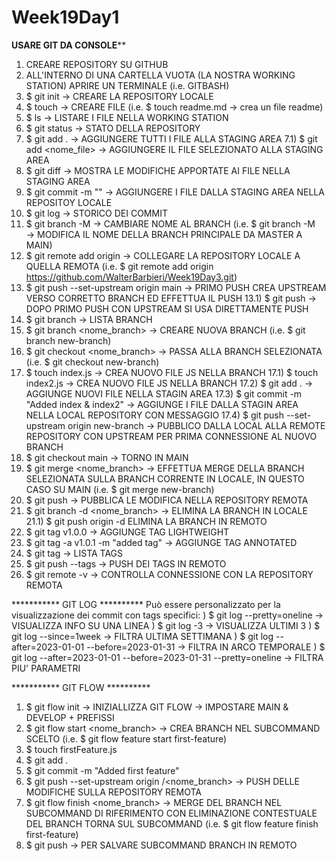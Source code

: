 # Week19Day1
**********USARE GIT DA CONSOLE************
1) CREARE REPOSITORY SU GITHUB
2) ALL'INTERNO DI UNA CARTELLA VUOTA (LA NOSTRA WORKING STATION) APRIRE UN TERMINALE (i.e. GITBASH)
3) $ git init -> CREARE LA REPOSITORY LOCALE
4) $ touch -> CREARE FILE (i.e.  $ touch readme.md -> crea un file readme)
5) $ ls -> LISTARE I FILE NELLA WORKING STATION
6) $ git status -> STATO DELLA REPOSITORY
7) $ git add . -> AGGIUNGERE TUTTI I FILE ALLA STAGING AREA
7.1) $ git add <nome_file> -> AGGIUNGERE IL FILE SELEZIONATO ALLA STAGING AREA
8) $ git diff -> MOSTRA LE MODIFICHE APPORTATE AI FILE NELLA STAGING AREA
9) $ git commit -m "<messaggio>" -> AGGIUNGERE I FILE DALLA STAGING AREA NELLA REPOSITOY LOCALE
10) $ git log -> STORICO DEI COMMIT
11) $ git branch -M <nome> -> CAMBIARE NOME AL BRANCH (i.e. $ git branch -M <main> -> MODIFICA IL NOME DELLA BRANCH PRINCIPALE DA MASTER A MAIN)
12) $ git remote add origin <url> -> COLLEGARE LA REPOSITORY LOCALE A QUELLA REMOTA (i.e. $ git remote add origin https://github.com/WalterBarbieri/Week19Day3.git)
13) $ git push --set-upstream origin main -> PRIMO PUSH CREA UPSTREAM VERSO CORRETTO BRANCH ED EFFETTUA IL PUSH
13.1) $ git push -> DOPO PRIMO PUSH CON UPSTREAM SI USA DIRETTAMENTE PUSH 
14) $ git branch -> LISTA BRANCH
15) $ git branch <nome_branch> -> CREARE NUOVA BRANCH (i.e. $ git branch new-branch)
16) $ git checkout <nome_branch> -> PASSA ALLA BRANCH SELEZIONATA (i.e. $ git checkout new-branch)
17) $ touch index.js -> CREA NUOVO FILE JS NELLA BRANCH
17.1) $ touch index2.js -> CREA NUOVO FILE JS NELLA BRANCH
17.2) $ git add . -> AGGIUNGE NUOVI FILE NELLA STAGIN AREA
17.3) $ git commit -m "Added index & index2" -> AGGIUNGE I FILE DALLA STAGIN AREA NELLA LOCAL REPOSITORY CON MESSAGGIO
17.4) $ git push --set-upstream origin new-branch -> PUBBLICO DALLA LOCAL ALLA REMOTE REPOSITORY CON UPSTREAM PER PRIMA CONNESSIONE AL NUOVO BRANCH
18) $ git checkout main -> TORNO IN MAIN
19) $ git merge <nome_branch> -> EFFETTUA MERGE DELLA BRANCH SELEZIONATA SULLA BRANCH CORRENTE IN LOCALE, IN QUESTO CASO SU MAIN (i.e. $ git merge new-branch)
20) $ git push -> PUBBLICA LE MODIFICA NELLA REPOSITORY REMOTA 
21) $ git branch -d <nome_branch> -> ELIMINA LA BRANCH IN LOCALE
21.1) $ git push origin -d <nome-branch> ELIMINA LA BRANCH IN REMOTO
22) $ git tag v1.0.0 -> AGGIUNGE TAG LIGHTWEIGHT
23) $ git tag -a v1.0.1 -m "added tag" -> AGGIUNGE TAG ANNOTATED
24) $ git tag -> LISTA TAGS
25) $ git push --tags -> PUSH DEI TAGS IN REMOTO
26) $ git remote -v -> CONTROLLA CONNESSIONE CON LA REPOSITORY REMOTA

*********** GIT LOG **********
Può essere personalizzato per la visualizzazione dei commit con tags specifici:
) $ git log --pretty=oneline -> VISUALIZZA INFO SU UNA LINEA
) $ git log -3 -> VISUALIZZA ULTIMI 3
) $ git log --since=1week -> FILTRA ULTIMA SETTIMANA
) $ git log --after=2023-01-01 --before=2023-01-31 -> FILTRA IN ARCO TEMPORALE
) $ git log --after=2023-01-01 --before=2023-01-31 --pretty=oneline -> FILTRA PIU' PARAMETRI

*********** GIT FLOW **********
1) $ git flow init -> INIZIALLIZZA GIT FLOW -> IMPOSTARE MAIN & DEVELOP + PREFISSI
2) $ git flow <subcommand> start <nome_branch> -> CREA BRANCH NEL SUBCOMMAND SCELTO (i.e. $ git flow feature start first-feature)
3) $ touch firstFeature.js
4) $ git add .
5) $ git commit -m "Added first feature"
6) $ git push --set-upstream origin <subcommand>/<nome_branch> -> PUSH DELLE MODIFICHE SULLA REPOSITORY REMOTA
7) $ git flow <subcommand> finish <nome_branch> -> MERGE DEL BRANCH NEL SUBCOMMAND DI RIFERIMENTO CON ELIMINAZIONE CONTESTUALE DEL BRANCH TORNA SUL SUBCOMMAND (i.e. $ git flow feature finish first-feature)
8) $ git push -> PER SALVARE SUBCOMMAND BRANCH IN REMOTO